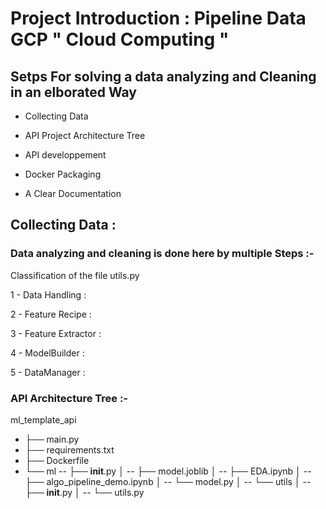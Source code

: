 # Project Introduction : Pipeline Data GCP " Cloud Computing "

## Setps For solving a data analyzing and Cleaning in an elborated Way

- Collecting Data

- API Project Architecture Tree 

- API developpement 

- Docker Packaging 

- A Clear Documentation

## Collecting Data :

### Data analyzing and cleaning is done here by multiple Steps :-

Classification of the file utils.py

1 - Data Handling : 

2 - Feature Recipe :

3 - Feature Extractor : 

4 - ModelBuilder : 

5 - DataManager : 

### API Architecture Tree :-

ml_template_api

- ├── main.py
- ├── requirements.txt
- ├── Dockerfile
- └── ml
  -- ├── __init__.py
    │
  -- ├── model.joblib
    │
  -- ├── EDA.ipynb
    │
  -- ├── algo_pipeline_demo.ipynb
    │
  -- └── model.py
    │
  -- └── utils
    │
  -- ├── __init__.py
    │
  -- └── utils.py
 
 ###
      



